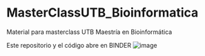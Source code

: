 # MasterClassUTB_Bioinformatica
Material para masterclass UTB Maestría en Bioinformática

Este repositorio y el código abre en BINDER ![image](https://camo.githubusercontent.com/581c077bdbc6ca6899c86d0acc6145ae85e9d80e6f805a1071793dbe48917982/68747470733a2f2f6d7962696e6465722e6f72672f62616467655f6c6f676f2e737667)

